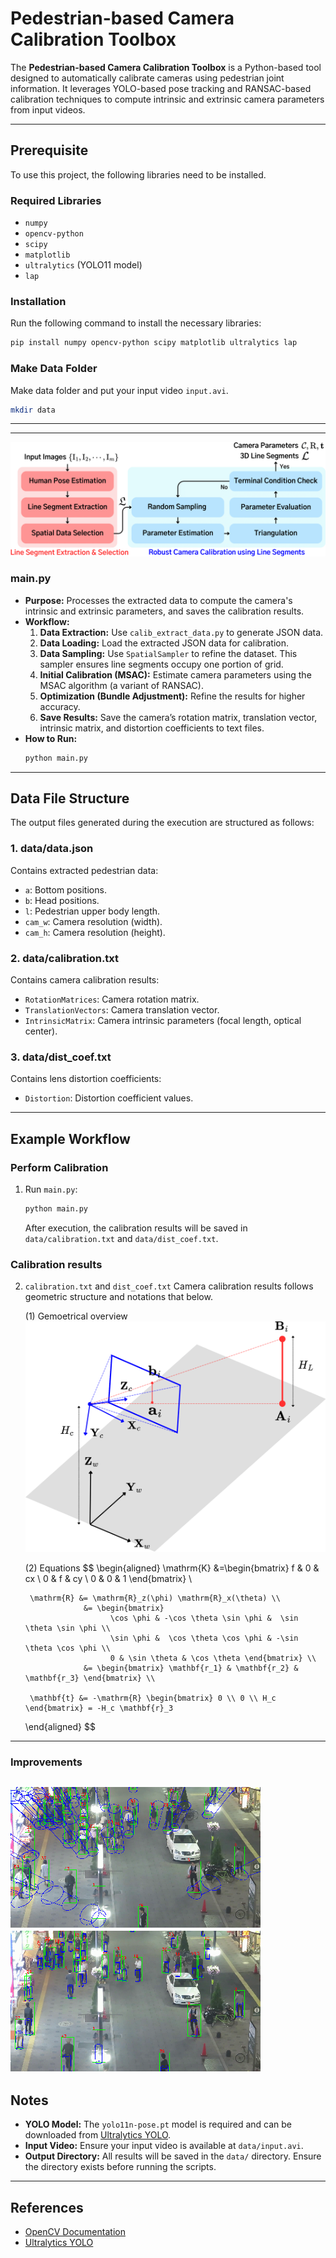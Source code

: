 # Pedestrian-based Camera Calibration Toolbox

The **Pedestrian-based Camera Calibration Toolbox** is a Python-based tool designed to automatically calibrate cameras using pedestrian joint information. It leverages YOLO-based pose tracking and RANSAC-based calibration techniques to compute intrinsic and extrinsic camera parameters from input videos.

---

## Prerequisite

To use this project, the following libraries need to be installed.

### **Required Libraries**
- `numpy`
- `opencv-python`
- `scipy`
- `matplotlib`
- `ultralytics` (YOLO11 model)
- `lap`

### **Installation**
Run the following command to install the necessary libraries:
```bash
pip install numpy opencv-python scipy matplotlib ultralytics lap
```

### **Make Data Folder**
Make data folder and put your input video `input.avi`.
```bash 
mkdir data 
```

---

---
![Pipeline of Camera calibratiion using pedestrian](./assets/fig_overall_procedure.png)


### **main.py**
- **Purpose:** Processes the extracted data to compute the camera's intrinsic and extrinsic parameters, and saves the calibration results.
- **Workflow:**
  1. **Data Extraction:** Use `calib_extract_data.py` to generate JSON data.
  2. **Data Loading:** Load the extracted JSON data for calibration.
  3. **Data Sampling:** Use `SpatialSampler` to refine the dataset. This sampler ensures line segments occupy one portion of grid.
  4. **Initial Calibration (MSAC):** Estimate camera parameters using the MSAC algorithm (a variant of RANSAC).
  5. **Optimization (Bundle Adjustment):** Refine the results for higher accuracy.
  6. **Save Results:** Save the camera’s rotation matrix, translation vector, intrinsic matrix, and distortion coefficients to text files.
- **How to Run:**
  ```bash
  python main.py
  ```

---

## Data File Structure

The output files generated during the execution are structured as follows:

### **1. data/data.json**
Contains extracted pedestrian data:
- `a`: Bottom positions.
- `b`: Head positions.
- `l`: Pedestrian upper body length.
- `cam_w`: Camera resolution (width).
- `cam_h`: Camera resolution (height).

### **2. data/calibration.txt**
Contains camera calibration results:
- `RotationMatrices`: Camera rotation matrix.
- `TranslationVectors`: Camera translation vector.
- `IntrinsicMatrix`: Camera intrinsic parameters (focal length, optical center).

### **3. data/dist_coef.txt**
Contains lens distortion coefficients:
- `Distortion`: Distortion coefficient values.

---

## Example Workflow

### **Perform Calibration**
1. Run `main.py`:
   ```bash
   python main.py
   ```
   After execution, the calibration results will be saved in `data/calibration.txt` and `data/dist_coef.txt`.


### **Calibration results** 
2. `calibration.txt` and `dist_coef.txt`
    Camera calibration results follows geometric structure and notations that below.

    (1) Gemoetrical overview
![Geometric overview](./assets/fig_geometrical_overview.png)
    
    (2) Equations 
      $$
      \begin{aligned}
        \mathrm{K} &=\begin{bmatrix}
                          f & 0 &  cx \\
                          0 &  f & cy \\
                          0 & 0 & 1 
                    \end{bmatrix} \\

        \mathrm{R} &= \mathrm{R}_z(\phi) \mathrm{R}_x(\theta) \\
                    &= \begin{bmatrix}
                          \cos \phi & -\cos \theta \sin \phi &  \sin \theta \sin \phi \\
                          \sin \phi &  \cos \theta \cos \phi & -\sin \theta \cos \phi \\
                          0 & \sin \theta & \cos \theta \end{bmatrix} \\
                    &= \begin{bmatrix} \mathbf{r_1} & \mathbf{r_2} & \mathbf{r_3} \end{bmatrix} \\

        \mathbf{t} &= -\mathrm{R} \begin{bmatrix} 0 \\ 0 \\ H_c \end{bmatrix} = -H_c \mathbf{r}_3 
      \end{aligned}
      $$
---
### Improvements 
![a](/assets/fig_before.png)
![b](/assets/fig_after.png)
---
## Notes
- **YOLO Model:** The `yolo11n-pose.pt` model is required and can be downloaded from [Ultralytics YOLO](https://github.com/ultralytics/ultralytics).
- **Input Video:** Ensure your input video is available at `data/input.avi`.
- **Output Directory:** All results will be saved in the `data/` directory. Ensure the directory exists before running the scripts.

---

## References
- [OpenCV Documentation](https://docs.opencv.org/)
- [Ultralytics YOLO](https://github.com/ultralytics/ultralytics)